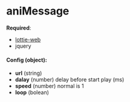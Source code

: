 # aniMessage
**Required**:
- [lottie-web](https://github.com/airbnb/lottie-web)
- jquery


#### Config (object):
- **url** (string)
- **dalay** (number) delay before start play (ms)
- **speed** (number) normal is 1
- **loop** (bolean)